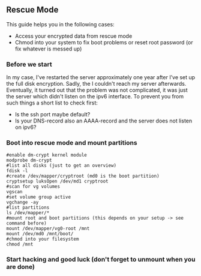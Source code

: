 ## Rescue Mode
This guide helps you in the following cases:
- Access your encrypted data from rescue mode
- Chmod into your system to fix boot problems or reset root password (or fix whatever is messed up)

### Before we start
In my case, I've restarted the server approximately one year after I’ve set up the full disk encryption. Sadly, the I couldn't reach my server afterwards. Eventually, it turned out that the problem was not complicated, it was just the server which didn't listen on the ipv6 interface. To prevent you from such things a short list to check first:
- Is the ssh port maybe default?
- Is your DNS-record also an AAAA-record and the server does not listen on ipv6?

### Boot into rescue mode and mount partitions
```
#enable dm-crypt kernel module
modprobe dm-crypt 
#list all disks (just to get an overview)
fdisk -l
#create /dev/mapper/cryptroot (md0 is the boot partition)
cryptsetup luksOpen /dev/md1 cryptroot
#scan for vg volumes
vgscan
#set volume group active
vgchange -ay 
#list partitions
ls /dev/mapper/*
#mount root and boot partitions (this depends on your setup -> see command before)
mount /dev/mapper/vg0-root /mnt
mount /dev/md0 /mnt/boot/
#chmod into your filesystem
chmod /mnt
```
### Start hacking and good luck (don't forget to unmount when you are done)
